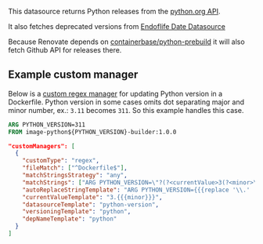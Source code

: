 This datasource returns Python releases from the [python.org API](https://www.python.org/api/v2/downloads/release/).

It also fetches deprecated versions from [Endoflife Date Datasource](/modules/datasource/endoflife-date/)

Because Renovate depends on [containerbase/python-prebuild](https://github.com/containerbase/python-prebuild/releases) it will also fetch Github API for releases there.


## Example custom manager

Below is a [custom regex manager](/modules/manager/regex/) for updating Python version in a Dockerfile. Python version in some cases omits dot separating major and minor number, ex.: `3.11` becomes `311`. So this example handles this case.

```dockerfile
ARG PYTHON_VERSION=311
FROM image-python${PYTHON_VERSION}-builder:1.0.0
```

```json
"customManagers": [
  {
    "customType": "regex",
    "fileMatch": ["^Dockerfile$"],
    "matchStringsStrategy": "any",
    "matchStrings": ["ARG PYTHON_VERSION=\"?(?<currentValue>3(?<minor>\\d+))\"?\\s"],
    "autoReplaceStringTemplate": "ARG PYTHON_VERSION={{{replace '\\.' '' newValue}}}\n",
    "currentValueTemplate": "3.{{{minor}}}",
    "datasourceTemplate": "python-version",
    "versioningTemplate": "python",
    "depNameTemplate": "python"
  }
]
```
